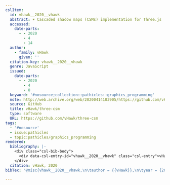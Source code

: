 ```yaml
---
cslItem:
  id: vhawk__2020__vhawk
  abstract: ☀️ Cascaded shadow maps (CSMs) implementation for Three.js
  accessed:
    date-parts:
      - - 2020
        - 4
        - 14
  author:
    - family: vHawk
      given: ''
  citation-key: vhawk__2020__vhawk
  genre: JavaScript
  issued:
    date-parts:
      - - 2020
        - 4
        - 8
  keyword: '#nosource;collection::pathicles::graphics_programming'
  note: http://web.archive.org/web/20200414103905/https://github.com/vHawk/three-csm
  source: GitHub
  title: vHawk/three-csm
  type: software
  URL: https://github.com/vHawk/three-csm
tags:
  - '#nosource'
  - issue:pathicles
  - topic:pathicles/graphics_programming
rendered:
  bibliography: |-
    <div class="csl-bib-body">
      <div data-csl-entry-id="vhawk__2020__vhawk" class="csl-entry">vHawk 2020 <i>vHawk/three-csm</i>. Available at: <a href='https://github.com/vHawk/three-csm'>https://github.com/vHawk/three-csm</a> (Accessed: April 14, 2020).</div>
    </div>
  citation: vHawk, 2020
bibTex: "@misc{vhawk__2020__vhawk,\n\tauthor = {{vHawk}},\n\tyear = {2020},\n\tmonth = {apr 8},\n\tnote = {http://web.archive.org/web/20200414103905/https://github.com/vHawk/three-csm},\n\ttitle = {vHawk/three-csm},\n\ttype = {JavaScript},\n\thowpublished = {https://github.com/vHawk/three-csm},\n}\n\n"

---
```

